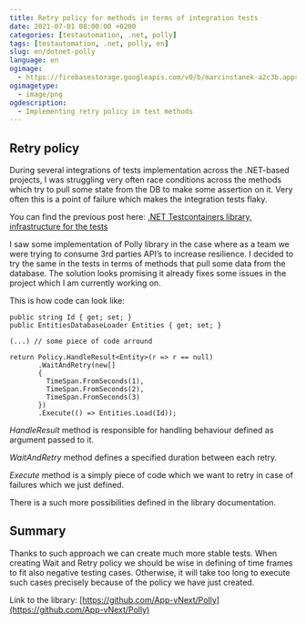 ```yaml
---
title: Retry policy for methods in terms of integration tests
date: 2021-07-01 08:00:00 +0200
categories: [testautomation, .net, polly]
tags: [testautomation, .net, polly, en]
slug: en/dotnet-polly
language: en
ogimage:
  - https://firebasestorage.googleapis.com/v0/b/marcinstanek-a2c3b.appspot.com/o/2021-07-01-retry-policy-in-test-methods%2FRetry%20policy%20for%20methods%20in%20terms%20of%20integration%20tests.png?alt=media&token=e5a5db4b-7f5b-4ffb-94fa-9d22751f79f6
ogimagetype:
  - image/png
ogdescription:
  - Implementing retry policy in test methods
---
```


## Retry policy

During several integrations of tests implementation across the .NET-based projects, I was struggling very often race conditions across the methods which try to pull some state from the DB to make some assertion on it. Very often this is a point of failure which makes the integration tests flaky.

You can find the previous post here: [.NET Testcontainers library, infrastructure for the tests
](/2021-04-14-testcontainers/2021-04-14-testcontainers_en/)

 I saw some implementation of Polly library in the case where as a team we were trying to consume 3rd parties API’s to increase resilience. I decided to try the same in the tests in terms of methods that pull some data from the database. The solution looks promising it already fixes some issues in the project which I am currently working on.
 
This is how code can look like:

```
public string Id { get; set; }
public EntitiesDatabaseLoader Entities { get; set; }

(...) // some piece of code arround

return Policy.HandleResult<Entity>(r => r == null)
       .WaitAndRetry(new[]
       {
         TimeSpan.FromSeconds(1),
         TimeSpan.FromSeconds(2),
         TimeSpan.FromSeconds(3)
       })
       .Execute(() => Entities.Load(Id));
```

_HandleResult_ method is responsible for handling behaviour defined as argument passed to it.

_WaitAndRetry_ method defines a specified duration between each retry. 

_Execute_ method is a simply piece of code which we want to retry in case of failures which we just defined.

There is a such more possibilities defined in the library documentation.

## Summary

Thanks to such approach we can create much more stable tests. When creating Wait and Retry policy we should be wise in defining of time frames to fit also negative testing cases. Otherwise, it will take too long to execute such cases precisely because of the policy we have just created.

Link to the library: [https://github.com/App-vNext/Polly](https://github.com/App-vNext/Polly) 
